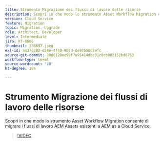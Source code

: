 ```yaml
---
title: Strumento Migrazione dei flussi di lavoro delle risorse
description: Scopri in che modo lo strumento Asset Workflow Migration consente di migrare i flussi di lavoro AEM Assets esistenti a AEM as a Cloud Service.
version: Cloud Service
feature: Migration
topic: Migration, Upgrade
role: Architect, Developer
level: Intermediate
jira: KT-8666
thumbnail: 336697.jpeg
exl-id: aa37cc02-d58e-4f40-9b7d-de97b50d7efc
source-git-commit: 30d6120ec99f7a95414dbc31c0cb002152bd6763
workflow-type: tm+mt
source-wordcount: '48'
ht-degree: 16%

---
```


# Strumento Migrazione dei flussi di lavoro delle risorse

Scopri in che modo lo strumento Asset Workflow Migration consente di migrare i flussi di lavoro AEM Assets esistenti a AEM as a Cloud Service.

>[!VIDEO](https://video.tv.adobe.com/v/336697?quality=12&learn=on)
